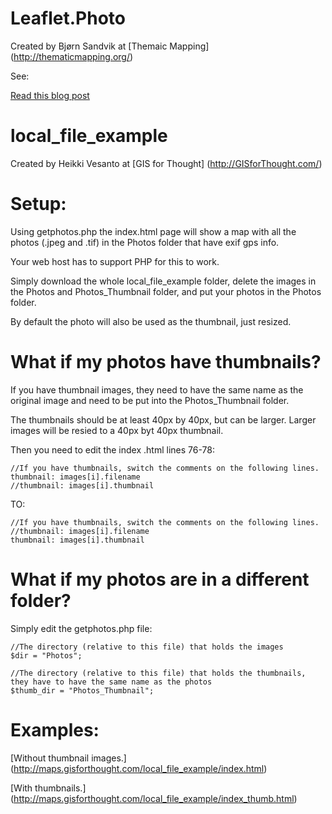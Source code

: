 Leaflet.Photo
=============

Created by Bjørn Sandvik at [Themaic Mapping] (http://thematicmapping.org/)

See:

[Read this blog post](http://blog.thematicmapping.org/2014/08/showing-geotagged-photos-on-leaflet-map.html)

local_file_example
=============

Created by Heikki Vesanto at [GIS for Thought] (http://GISforThought.com/)

Setup:
=============
Using getphotos.php the index.html page will show a map with all the photos (.jpeg and .tif) in the Photos folder that have exif gps info.

Your web host has to support PHP for this to work.

Simply download the whole local_file_example folder, delete the images in the Photos and Photos_Thumbnail folder, and put your photos in the Photos folder.

By default the photo will also be used as the thumbnail, just resized.

What if my photos have thumbnails?
=============

If you have thumbnail images, they need to have the same name as the original image and need to be put into the Photos_Thumbnail folder.

The thumbnails should be at least 40px by 40px, but can be larger. Larger images will be resied to a 40px byt 40px thumbnail.

Then you need to edit the index .html lines 76-78:

	//If you have thumbnails, switch the comments on the following lines.
	thumbnail: images[i].filename
	//thumbnail: images[i].thumbnail

TO:

	//If you have thumbnails, switch the comments on the following lines.
	//thumbnail: images[i].filename
	thumbnail: images[i].thumbnail

What if my photos are in a different folder?
=============

Simply edit the getphotos.php file:

    //The directory (relative to this file) that holds the images
    $dir = "Photos";
	
	//The directory (relative to this file) that holds the thumbnails, they have to have the same name as the photos
	$thumb_dir = "Photos_Thumbnail";
	
Examples:
=============

[Without thumbnail images.] (http://maps.gisforthought.com/local_file_example/index.html)

[With thumbnails.] (http://maps.gisforthought.com/local_file_example/index_thumb.html)
